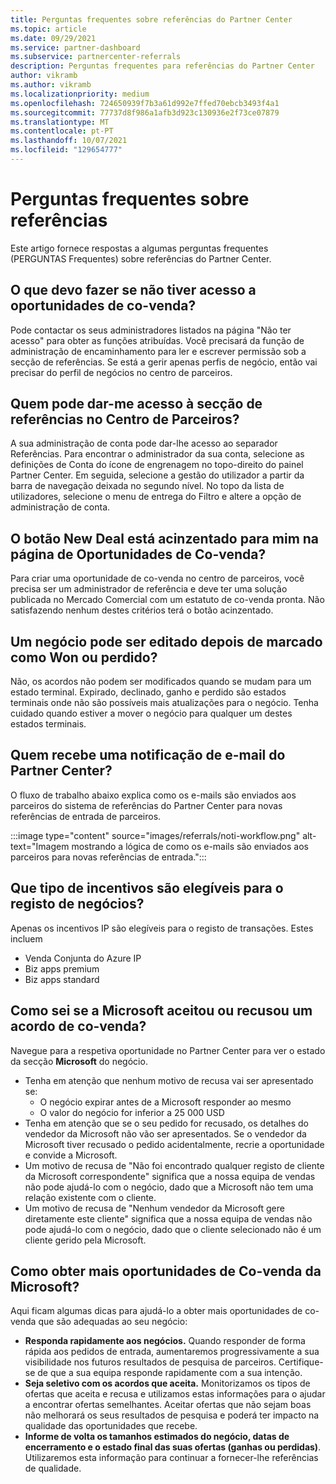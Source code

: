 ```yaml
---
title: Perguntas frequentes sobre referências do Partner Center
ms.topic: article
ms.date: 09/29/2021
ms.service: partner-dashboard
ms.subservice: partnercenter-referrals
description: Perguntas frequentes para referências do Partner Center
author: vikramb
ms.author: vikramb
ms.localizationpriority: medium
ms.openlocfilehash: 724650939f7b3a61d992e7ffed70ebcb3493f4a1
ms.sourcegitcommit: 77737d8f986a1afb3d923c130936e2f73ce07879
ms.translationtype: MT
ms.contentlocale: pt-PT
ms.lasthandoff: 10/07/2021
ms.locfileid: "129654777"
---
```

# <a name="frequently-asked-questions-on-referrals"></a>Perguntas frequentes sobre referências

Este artigo fornece respostas a algumas perguntas frequentes (PERGUNTAS Frequentes) sobre referências do Partner Center.

## <a name="what-should-i-do-if-i-dont-have-access-to-co-sell-opportunities"></a>O que devo fazer se não tiver acesso a oportunidades de co-venda?

Pode contactar os seus administradores listados na página "Não ter acesso" para obter as funções atribuídas. Você precisará da função de administração de encaminhamento para ler e escrever permissão sob a secção de referências. Se está a gerir apenas perfis de negócio, então vai precisar do perfil de negócios no centro de parceiros.

## <a name="who-can-grant-me-access-to-the-referrals-section-in-partner-center"></a>Quem pode dar-me acesso à secção de referências no Centro de Parceiros?

A sua administração de conta pode dar-lhe acesso ao separador Referências. Para encontrar o administrador da sua conta, selecione as definições de Conta do ícone de engrenagem no topo-direito do painel Partner Center. Em seguida, selecione a gestão do utilizador a partir da barra de navegação deixada no segundo nível. No topo da lista de utilizadores, selecione o menu de entrega do Filtro e altere a opção de administração de conta.

## <a name="new-deal-button-is-greyed-out-for-me-in-the-co-sell-opportunities-page"></a>O botão New Deal está acinzentado para mim na página de Oportunidades de Co-venda?

Para criar uma oportunidade de co-venda no centro de parceiros, você precisa ser um administrador de referência e deve ter uma solução publicada no Mercado Comercial com um estatuto de co-venda pronta. Não satisfazendo nenhum destes critérios terá o botão acinzentado.

## <a name="can-a-deal-be-edited-after-it-is-marked-as-won-or-lost"></a>Um negócio pode ser editado depois de marcado como Won ou perdido?

Não, os acordos não podem ser modificados quando se mudam para um estado terminal. Expirado, declinado, ganho e perdido são estados terminais onde não são possíveis mais atualizações para o negócio. Tenha cuidado quando estiver a mover o negócio para qualquer um destes estados terminais.

## <a name="who-gets-an-email-notification-from-partner-center"></a>Quem recebe uma notificação de e-mail do Partner Center?

O fluxo de trabalho abaixo explica como os e-mails são enviados aos parceiros do sistema de referências do Partner Center para novas referências de entrada de parceiros.

:::image type="content" source="images/referrals/noti-workflow.png" alt-text="Imagem mostrando a lógica de como os e-mails são enviados aos parceiros para novas referências de entrada.":::

## <a name="what-type-of-incentives-are-eligible-for-deal-registration"></a>Que tipo de incentivos são elegíveis para o registo de negócios?

Apenas os incentivos IP são elegíveis para o registo de transações. Estes incluem

- Venda Conjunta do Azure IP
- Biz apps premium
- Biz apps standard

## <a name="how-do-i-know-if-microsoft-has-accepted-or-declined-a-co-sell-deal"></a>Como sei se a Microsoft aceitou ou recusou um acordo de co-venda?

Navegue para a respetiva oportunidade no Partner Center para ver o estado da secção **Microsoft** do negócio.

- Tenha em atenção que nenhum motivo de recusa vai ser apresentado se:
  - O negócio expirar antes de a Microsoft responder ao mesmo
  - O valor do negócio for inferior a 25 000 USD
- Tenha em atenção que se o seu pedido for recusado, os detalhes do vendedor da Microsoft não vão ser apresentados. Se o vendedor da Microsoft tiver recusado o pedido acidentalmente, recrie a oportunidade e convide a Microsoft.
- Um motivo de recusa de "Não foi encontrado qualquer registo de cliente da Microsoft correspondente" significa que a nossa equipa de vendas não pode ajudá-lo com o negócio, dado que a Microsoft não tem uma relação existente com o cliente.
- Um motivo de recusa de "Nenhum vendedor da Microsoft gere diretamente este cliente" significa que a nossa equipa de vendas não pode ajudá-lo com o negócio, dado que o cliente selecionado não é um cliente gerido pela Microsoft.

## <a name="how-to-get-more-co-sell-opportunities-from-microsoft"></a>Como obter mais oportunidades de Co-venda da Microsoft?

Aqui ficam algumas dicas para ajudá-lo a obter mais oportunidades de co-venda que são adequadas ao seu negócio:

- **Responda rapidamente aos negócios.** Quando responder de forma rápida aos pedidos de entrada, aumentaremos progressivamente a sua visibilidade nos futuros resultados de pesquisa de parceiros. Certifique-se de que a sua equipa responde rapidamente com a sua intenção.
- **Seja seletivo com os acordos que aceita.** Monitorizamos os tipos de ofertas que aceita e recusa e utilizamos estas informações para o ajudar a encontrar ofertas semelhantes. Aceitar ofertas que não sejam boas não melhorará os seus resultados de pesquisa e poderá ter impacto na qualidade das oportunidades que recebe.
- **Informe de volta os tamanhos estimados do negócio, datas de encerramento e o estado final das suas ofertas (ganhas ou perdidas)**. Utilizaremos esta informação para continuar a fornecer-lhe referências de qualidade.

